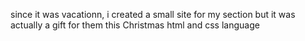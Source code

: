 since it was vacationn, i created a small site for my section but it was actually a gift for them this Christmas 
 html and css language 
